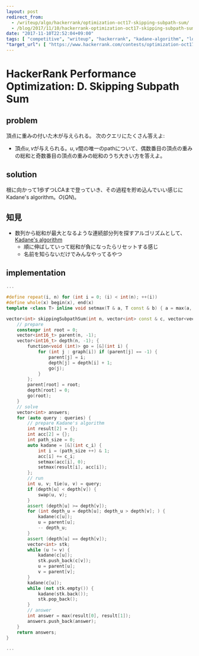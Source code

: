 ```yaml
---
layout: post
redirect_from:
  - /writeup/algo/hackerrank/optimization-oct17-skipping-subpath-sum/
  - /blog/2017/11/10/hackerrank-optimization-oct17-skipping-subpath-sum/
date: "2017-11-10T22:52:04+09:00"
tags: [ "competitive", "writeup", "hackerrank", "kadane-algorithm", "lowest-common-ancestor" ]
"target_url": [ "https://www.hackerrank.com/contests/optimization-oct17/challenges/skipping-subpath-sum" ]
---
```


# HackerRank Performance Optimization: D. Skipping Subpath Sum

## problem

頂点に重みの付いた木が与えられる。
次のクエリにたくさん答えよ:

-   頂点$u, v$が与えられる。$u, v$間の唯一のpathについて、偶数番目の頂点の重みの総和と奇数番目の頂点の重みの総和のうち大きい方を答えよ。

## solution

根に向かって$1$歩ずつLCAまで登っていき、その過程を貯め込んでいい感じにKadane's algorithm。$O(QN)$。

## 知見

-   数列から総和が最大となるような連続部分列を探すアルゴリズムとして、[Kadane's algorithm](https://en.wikipedia.org/wiki/Maximum_subarray_problem)
    -   順に伸ばしていって総和が負になったらリセットする感じ
    -   名前を知らないだけでみんなやってるやつ

## implementation

``` c++
...

#define repeat(i, n) for (int i = 0; (i) < int(n); ++(i))
#define whole(x) begin(x), end(x)
template <class T> inline void setmax(T & a, T const & b) { a = max(a, b); }

vector<int> skippingSubpathSum(int n, vector<int> const & c, vector<vector<int> > const & graph, vector<pair<int, int> > const & queries) {
    // prepare
    constexpr int root = 0;
    vector<int16_t> parent(n, -1);
    vector<int16_t> depth(n, -1); {
        function<void (int)> go = [&](int i) {
            for (int j : graph[i]) if (parent[j] == -1) {
                parent[j] = i;
                depth[j] = depth[i] + 1;
                go(j);
            }
        };
        parent[root] = root;
        depth[root] = 0;
        go(root);
    }
    // solve
    vector<int> answers;
    for (auto query : queries) {
        // prepare Kadane's algorithm
        int result[2] = {};
        int acc[2] = {};
        int path_size = 0;
        auto kadane = [&](int c_i) {
            int i = (path_size ++) & 1;
            acc[i] += c_i;
            setmax(acc[i], 0);
            setmax(result[i], acc[i]);
        };
        // run
        int u, v; tie(u, v) = query;
        if (depth[u] < depth[v]) {
            swap(u, v);
        }
        assert (depth[u] >= depth[v]);
        for (int depth_u = depth[u]; depth_u > depth[v]; ) {
            kadane(c[u]);
            u = parent[u];
            -- depth_u;
        }
        assert (depth[u] == depth[v]);
        vector<int> stk;
        while (u != v) {
            kadane(c[u]);
            stk.push_back(c[v]);
            u = parent[u];
            v = parent[v];
        }
        kadane(c[u]);
        while (not stk.empty()) {
            kadane(stk.back());
            stk.pop_back();
        }
        // answer
        int answer = max(result[0], result[1]);
        answers.push_back(answer);
    }
    return answers;
}

...
```
